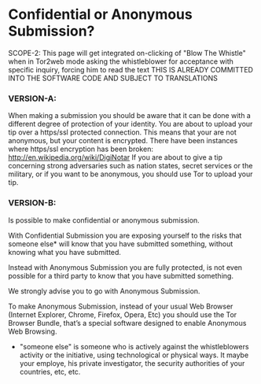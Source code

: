 # Confidential or Anonymous Submission?

SCOPE-2: This page will get integrated on-clicking of "Blow The Whistle" when in Tor2web mode asking the whistleblower for acceptance with specific inquiry, forcing him to read the text
THIS IS ALREADY COMMITTED INTO THE SOFTWARE CODE AND SUBJECT TO TRANSLATIONS

### VERSION-A:

When making a submission you should be aware that it can be done with a
different degree of protection of your identity.  You are about to upload your
tip over a https/ssl protected connection.  This means that your are not
anonymous, but your content is encrypted.  There have been instances where
https/ssl encryption has been broken: http://en.wikipedia.org/wiki/DigiNotar If
you are about to give a tip concerning strong adversaries such as nation
states, secret services or the military, or if you want to be anonymous, you
should use Tor to upload your tip.

### VERSION-B:

Is possible to make confidential or anonymous submission.

With Confidential Submission you are exposing yourself to the risks that
someone else* will know that you have submitted something, without knowing what
you have submitted. 

Instead with Anonymous Submission you are fully protected, is not even possible
for a third party to know that you have submitted something.

We strongly advise you to go with Anonymous Submission.

To make Anonymous Submission, instead of your usual Web Browser (Internet
Explorer, Chrome, Firefox, Opera, Etc) you should use the Tor Browser Bundle,
that’s a special software designed to enable Anonymous Web Browsing. 

* "someone else" is someone who is actively against the whistleblowers activity
  or the initiative, using technological or physical ways. It maybe your
  employe, his private investigator, the security authorities of your
  countries, etc, etc.

